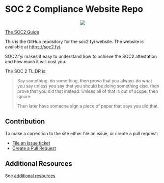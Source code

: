 # SOC 2 Compliance Website Repo

<p align="center">
    <a href="https://soc2.fyi" alt="SOC2 Guide">
        <img src="https://img.shields.io/badge/SOC2%20Guide-blue">
    </a>
</p>


[The SOC2 Guide](https://soc2.fyi/)

This is the GitHub repository for the soc2.fyi website. The website is available at https://soc2.fyi.

SOC2.fyi makes it easy to understand how to achieve the SOC2 attestation and how much it will cost you.

The SOC 2 TL;DR is:
> Say something, do something, then prove that you always do what you say unless you say that you should be doing something else, then prove that you did that instead. Unless all of that is out of scope, then ignore.
>
> Then later have someone sign a piece of paper that says you did that.

## Contribution

To make a correction to the site either file an issue, or create a pull request:

* [File an Issue ticket](https://github.com/Rhosys/soc2.fyi/issues)
* [Create a Pull Request](https://github.com/Rhosys/soc2.fyi/pulls)

## Additional Resources

See [additional resources](./docs/additional-resources.md)
